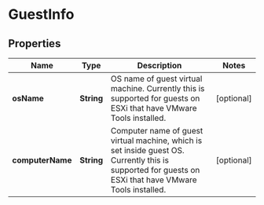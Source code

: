 # GuestInfo

## Properties
Name | Type | Description | Notes
------------ | ------------- | ------------- | -------------
**osName** | **String** | OS name of guest virtual machine. Currently this is supported for guests on ESXi that have VMware Tools installed.  |  [optional]
**computerName** | **String** | Computer name of guest virtual machine, which is set inside guest OS. Currently this is supported for guests on ESXi that have VMware Tools installed.  |  [optional]
